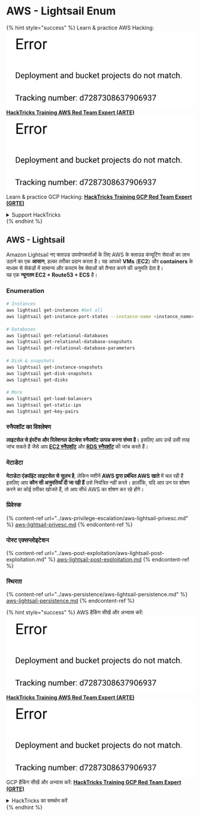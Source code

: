 # AWS - Lightsail Enum

{% hint style="success" %}
Learn & practice AWS Hacking:<img src="../../../.gitbook/assets/image (1) (1).png" alt="" data-size="line">[**HackTricks Training AWS Red Team Expert (ARTE)**](https://training.hacktricks.xyz/courses/arte)<img src="../../../.gitbook/assets/image (1) (1).png" alt="" data-size="line">\
Learn & practice GCP Hacking: <img src="../../../.gitbook/assets/image (2).png" alt="" data-size="line">[**HackTricks Training GCP Red Team Expert (GRTE)**<img src="../../../.gitbook/assets/image (2).png" alt="" data-size="line">](https://training.hacktricks.xyz/courses/grte)

<details>

<summary>Support HackTricks</summary>

* Check the [**subscription plans**](https://github.com/sponsors/carlospolop)!
* **Join the** 💬 [**Discord group**](https://discord.gg/hRep4RUj7f) or the [**telegram group**](https://t.me/peass) or **follow** us on **Twitter** 🐦 [**@hacktricks\_live**](https://twitter.com/hacktricks\_live)**.**
* **Share hacking tricks by submitting PRs to the** [**HackTricks**](https://github.com/carlospolop/hacktricks) and [**HackTricks Cloud**](https://github.com/carlospolop/hacktricks-cloud) github repos.

</details>
{% endhint %}

## AWS - Lightsail

Amazon Lightsail नए क्लाउड उपयोगकर्ताओं के लिए AWS के क्लाउड कंप्यूटिंग सेवाओं का लाभ उठाने का एक **आसान**, हल्का तरीका प्रदान करता है। यह आपको **VMs** (**EC2**) और **containers** के माध्यम से सेकंडों में सामान्य और कस्टम वेब सेवाओं को तैनात करने की अनुमति देता है।\
यह एक **न्यूनतम EC2 + Route53 + ECS** है।

### Enumeration
```bash
# Instances
aws lightsail get-instances #Get all
aws lightsail get-instance-port-states --instance-name <instance_name> #Get open ports

# Databases
aws lightsail get-relational-databases
aws lightsail get-relational-database-snapshots
aws lightsail get-relational-database-parameters

# Disk & snapshots
aws lightsail get-instance-snapshots
aws lightsail get-disk-snapshots
aws lightsail get-disks

# More
aws lightsail get-load-balancers
aws lightsail get-static-ips
aws lightsail get-key-pairs
```
### स्नैपशॉट का विश्लेषण

**लाइटसेल से इंस्टेंस और रिलेशनल डेटाबेस स्नैपशॉट उत्पन्न करना संभव है**। इसलिए आप उन्हें उसी तरह जांच सकते हैं जैसे आप [**EC2 स्नैपशॉट**](aws-ec2-ebs-elb-ssm-vpc-and-vpn-enum/#ebs) और [**RDS स्नैपशॉट**](aws-relational-database-rds-enum.md#enumeration) की जांच करते हैं।

### मेटाडेटा

**मेटाडेटा एंडपॉइंट लाइटसेल से सुलभ है**, लेकिन मशीनें **AWS द्वारा प्रबंधित AWS खाते** में चल रही हैं इसलिए आप **कौन सी अनुमतियाँ दी जा रही हैं** उसे नियंत्रित नहीं करते। हालाँकि, यदि आप उन पर शोषण करने का कोई तरीका खोजते हैं, तो आप सीधे AWS का शोषण कर रहे होंगे।

### प्रिवेस्क

{% content-ref url="../aws-privilege-escalation/aws-lightsail-privesc.md" %}
[aws-lightsail-privesc.md](../aws-privilege-escalation/aws-lightsail-privesc.md)
{% endcontent-ref %}

### पोस्ट एक्सप्लोइटेशन

{% content-ref url="../aws-post-exploitation/aws-lightsail-post-exploitation.md" %}
[aws-lightsail-post-exploitation.md](../aws-post-exploitation/aws-lightsail-post-exploitation.md)
{% endcontent-ref %}

### स्थिरता

{% content-ref url="../aws-persistence/aws-lightsail-persistence.md" %}
[aws-lightsail-persistence.md](../aws-persistence/aws-lightsail-persistence.md)
{% endcontent-ref %}

{% hint style="success" %}
AWS हैकिंग सीखें और अभ्यास करें:<img src="../../../.gitbook/assets/image (1) (1).png" alt="" data-size="line">[**HackTricks Training AWS Red Team Expert (ARTE)**](https://training.hacktricks.xyz/courses/arte)<img src="../../../.gitbook/assets/image (1) (1).png" alt="" data-size="line">\
GCP हैकिंग सीखें और अभ्यास करें: <img src="../../../.gitbook/assets/image (2).png" alt="" data-size="line">[**HackTricks Training GCP Red Team Expert (GRTE)**<img src="../../../.gitbook/assets/image (2).png" alt="" data-size="line">](https://training.hacktricks.xyz/courses/grte)

<details>

<summary>HackTricks का समर्थन करें</summary>

* [**सदस्यता योजनाएँ**](https://github.com/sponsors/carlospolop) देखें!
* **💬 [**Discord समूह**](https://discord.gg/hRep4RUj7f) या [**टेलीग्राम समूह**](https://t.me/peass) में शामिल हों या **Twitter** पर हमें **फॉलो करें** 🐦 [**@hacktricks\_live**](https://twitter.com/hacktricks\_live)**.**
* **हैकिंग ट्रिक्स साझा करें और [**HackTricks**](https://github.com/carlospolop/hacktricks) और [**HackTricks Cloud**](https://github.com/carlospolop/hacktricks-cloud) गिटहब रिपोजिटरी में PR सबमिट करें।**

</details>
{% endhint %}
